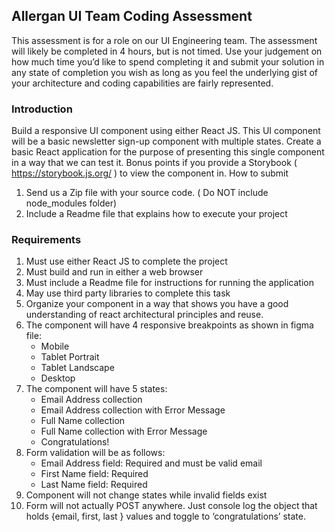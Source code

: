 ## Allergan UI Team Coding Assessment

This assessment is for a role on our UI Engineering team. The assessment will likely be completed in 4 hours, but is not timed. Use your judgement on how much time you’d like to spend completing it and submit your solution in any state of completion you wish as long as you feel the underlying gist of your architecture and coding capabilities are fairly represented.

### Introduction

Build a responsive UI component using either React JS. This UI component will be a basic newsletter sign-up component with multiple states. Create a basic React application for the purpose of presenting this single component in a way that we can test it.
Bonus points  if you provide a Storybook ( https://storybook.js.org/ ) to view the component in. How to submit

1. Send us a Zip file with your source code. ( Do NOT  include node_modules folder)
2. Include a Readme file that explains how to execute your project 

### Requirements

1. Must use either React JS  to complete the project
2. Must build and run in either a web browser
3. Must include a Readme file for instructions for running the application
4. May use third party libraries to complete this task
5. Organize your component in a way that shows you have a good understanding of react architectural principles and reuse.
6. The component will have 4 responsive breakpoints as shown in figma file:
    - Mobile
    - Tablet Portrait
    - Tablet Landscape
    - Desktop
7. The component will have 5 states:
    - Email Address collection
    - Email Address collection with Error Message
    - Full Name collection
    - Full Name collection with Error Message
    - Congratulations!
8. Form validation will be as follows:
    - Email Address field: Required and must be valid email 
    - First Name field: Required
    - Last Name field: Required
9. Component will not change states while invalid fields exist
10. Form will not actually POST anywhere. Just console log the object that holds {email,
first, last } values and toggle to ‘congratulations’ state.
